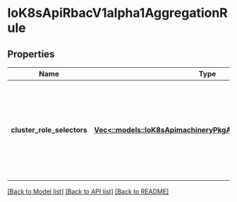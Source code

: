 # IoK8sApiRbacV1alpha1AggregationRule

## Properties
Name | Type | Description | Notes
------------ | ------------- | ------------- | -------------
**cluster_role_selectors** | [**Vec<::models::IoK8sApimachineryPkgApisMetaV1LabelSelector>**](io.k8s.apimachinery.pkg.apis.meta.v1.LabelSelector.md) | ClusterRoleSelectors holds a list of selectors which will be used to find ClusterRoles and create the rules. If any of the selectors match, then the ClusterRole's permissions will be added | [optional] 

[[Back to Model list]](../README.md#documentation-for-models) [[Back to API list]](../README.md#documentation-for-api-endpoints) [[Back to README]](../README.md)


